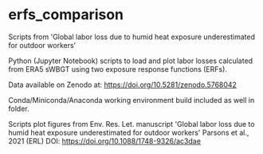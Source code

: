 # erfs_comparison

Scripts from 'Global labor loss due to humid heat exposure underestimated for outdoor workers'

Python (Jupyter Notebook) scripts to load and plot labor losses calculated from ERA5 sWBGT using two exposure response functions (ERFs).

Data available on Zenodo at: https://doi.org/10.5281/zenodo.5768042

Conda/Miniconda/Anaconda working environment build included as well in folder.

Scripts plot figures from Env. Res. Let. manuscript 'Global labor loss due to humid heat exposure underestimated for outdoor workers'
Parsons et al., 2021 (ERL)
DOI: https://doi.org/10.1088/1748-9326/ac3dae
